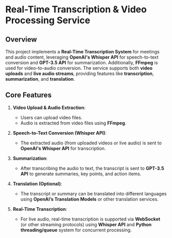 # Real-Time Transcription & Video Processing Service

## Overview

This project implements a **Real-Time Transcription System** for meetings and audio content, leveraging **OpenAI's Whisper API** for speech-to-text conversion and **GPT-3.5 API** for summarization. Additionally, **FFmpeg** is used for video-to-audio conversion. The service supports both **video uploads** and **live audio streams**, providing features like **transcription**, **summarization**, and **translation**.

## Core Features

1. **Video Upload & Audio Extraction**:
   - Users can upload video files.
   - Audio is extracted from video files using **FFmpeg**.

2. **Speech-to-Text Conversion (Whisper API)**:
   - The extracted audio (from uploaded videos or live audio) is sent to **OpenAI's Whisper API** for transcription.

3. **Summarization**:
   - After transcribing the audio to text, the transcript is sent to **GPT-3.5 API** to generate summaries, key points, and action items.

4. **Translation (Optional)**:
   - The transcript or summary can be translated into different languages using **OpenAI’s Translation Models** or other translation services.

5. **Real-Time Transcription**:
   - For live audio, real-time transcription is supported via **WebSocket** (or other streaming protocols) using **Whisper API** and **Python threading/queue** system for concurrent processing.
